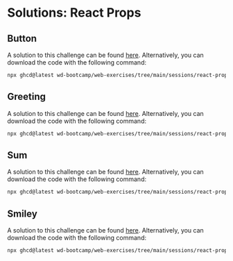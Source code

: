 # Solutions: React Props

## Button

A solution to this challenge can be found [here](https://github.com/wd-bootcamp/web-exercises/tree/main/sessions/react-props/button_solution). Alternatively, you can download the code with the following command:

```bash
npx ghcd@latest wd-bootcamp/web-exercises/tree/main/sessions/react-props/button_solution
```

## Greeting

A solution to this challenge can be found [here](https://github.com/wd-bootcamp/web-exercises/tree/main/sessions/react-props/greeting_solution). Alternatively, you can download the code with the following command:

```bash
npx ghcd@latest wd-bootcamp/web-exercises/tree/main/sessions/react-props/greeting_solution
```

## Sum

A solution to this challenge can be found [here](https://github.com/wd-bootcamp/web-exercises/tree/main/sessions/react-props/sum_solution). Alternatively, you can download the code with the following command:

```bash
npx ghcd@latest wd-bootcamp/web-exercises/tree/main/sessions/react-props/sum_solution
```

## Smiley

A solution to this challenge can be found [here](https://github.com/wd-bootcamp/web-exercises/tree/main/sessions/react-props/smiley_solution). Alternatively, you can download the code with the following command:

```bash
npx ghcd@latest wd-bootcamp/web-exercises/tree/main/sessions/react-props/smiley_solution
```
